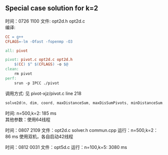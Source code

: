 ## Special case solution for k=2
时间：0726 1100
文件: opt2d.h opt2d.c  
编译: 
```makefile
CC = g++
CFLAGS=-lm -Ofast -fopenmp -O3

all: pivot

pivot: pivot.c opt2d.c opt2d.h
	$(CC) $^ $(CFLAGS) -o $@
clean:
	rm pivot
perf:
	srun -p IPCC ./pivot
```
调用方式: 见 pivot-xjz/pivot.c line 218
```cpp
solve2d(n, dim, coord, maxDistanceSum, maxDisSumPivots, minDistanceSum, minDisSumPivots);
```
时间: n=500,k=2: 185 ms  
其他参数：使用64线程

时间：0807 2109
文件：opt2d.c solver.h commun.cpp
运行：n=500,k=2：86 ms
使用双机，各自启动42线程

时间：0812 0031
文件：opt5d.c
运行：n=100,k=5: 3080 ms
